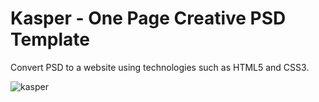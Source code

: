 # Kasper - One Page Creative PSD Template
Convert PSD to a website using technologies such as HTML5 and CSS3.

![kasper](https://user-images.githubusercontent.com/26336407/231099179-f56e0f47-9414-45cd-9c2c-8159ea771288.jpeg)
